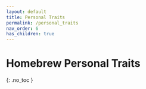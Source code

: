 ```yaml
---
layout: default
title: Personal Traits
permalink: /personal_traits
nav_order: 6
has_children: true
---
```


# Homebrew Personal Traits
{: .no_toc }

